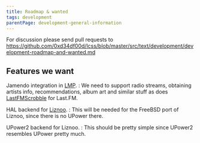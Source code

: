 ```yaml
---
title: Roadmap & wanted
tags: development
parentPage: development-general-information
---
```


For discussion please send pull requests to <https://github.com/0xd34df00d/lcss/blob/master/src/text/development/development-roadmap-and-wanted.md>

Features we want
----------------


Jamendo integration in [LMP](/plugins-lmp).
: We need to support radio streams, obtaining artists info,
  recommendations, album art and similar stuff as does
  [LastFMScrobble](/plugins-lastfmscrobble) for Last.FM.

HAL backend for [Liznoo](/plugins-liznoo).
: This will be needed for the FreeBSD port of Liznoo, since there is
  no UPower there.

UPower2 backend for Liznoo.
: This should be pretty simple since UPower2 resembles UPower
  pretty much.
